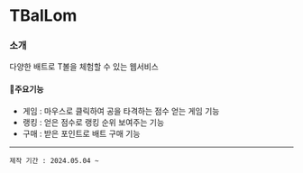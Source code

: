 #  TBalLom
### 소개
다양한 배트로 T볼을 체험할 수 있는 웹서비스

#### 📌주요기능
- 게임 : 마우스로 클릭하여 공을 타격하는 점수 얻는 게임 기능 
- 랭킹 : 얻은 점수로 랭킹 순위 보여주는 기능
- 구매 : 받은 포인트로 배트 구매 기능
* * *
```
제작 기간 : 2024.05.04 ~
```

